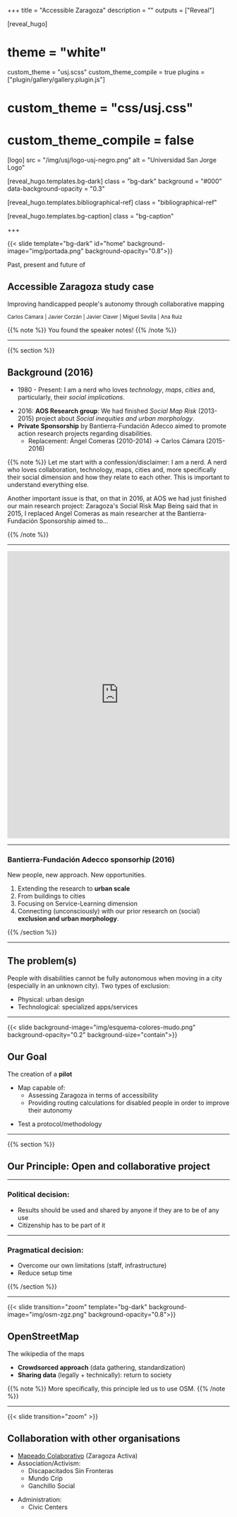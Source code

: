 +++
title = "Accessible Zaragoza"
description = ""
outputs = ["Reveal"]


[reveal_hugo]
# theme = "white"
custom_theme = "usj.scss"
custom_theme_compile = true
plugins = ["plugin/gallery/gallery.plugin.js"]

# custom_theme = "css/usj.css"
# custom_theme_compile = false

[logo]
src = "/img/usj/logo-usj-negro.png"
alt = "Universidad San Jorge Logo"

[reveal_hugo.templates.bg-dark]
class = "bg-dark"
background = "#000"
data-background-opacity = "0.3"

[reveal_hugo.templates.bibliographical-ref]
class = "bibliographical-ref"

[reveal_hugo.templates.bg-caption]
class = "bg-caption"

+++

{{< slide template="bg-dark" id="home"  background-image="img/portada.png" background-opacity="0.8">}}

Past, present and future of

## Accessible Zaragoza study case

Improving handicapped people's autonomy through collaborative mapping



<small>Carlos Cámara | Javier Corzán | Javier Claver | Miguel Sevilla | Ana Ruiz</small>

{{% note %}}
You found the speaker notes!
{{% /note %}}

---

{{% section %}}

## Background (2016)

- 1980 - Present: I am a nerd who loves *technology*, *maps*, *cities* and, particularly, their *social implications*.
* 2016: **AOS Research group**: We had finished *Social Map Risk* (2013-2015) project about *Social inequities and urban morphology*.
* **Private Sponsorship** by Bantierra-Fundación Adecco aimed to promote action research projects regarding disabilities.
  - Replacement: Ángel Comeras (2010-2014) -> Carlos Cámara (2015-2016)

{{% note %}}
Let me start with a confession/disclaimer: I am a nerd. A nerd who loves collaboration, technology, maps, cities and, more specifically their social dimension and how they relate to each other. This is important to understand everything else.

Another important issue is that, on that in 2016, at AOS we had just finished our main research project: Zaragoza's Social Risk Map
Being said that in 2015, I replaced Angel Comeras as main researcher at the Bantierra-Fundación Sponsorship aimed to...

{{% /note %}}

---

<iframe src='https://cdn.knightlab.com/libs/timeline3/latest/embed/index.html?source=1FEzze9hjnmD4oHz5vfp3mpTFQi7ek9TwzJPMtx1lXtU&font=Default&lang=en&hash_bookmark=true&initial_zoom=2&start_at_slide=3&height=650' width='100%' height='650' webkitallowfullscreen mozallowfullscreen allowfullscreen frameborder='0'></iframe>

---

### Bantierra-Fundación Adecco sponsorhip (2016)

New people, new approach. New opportunities.

1. Extending the research to **urban scale**
  1. From buildings to cities
2. Focusing on Service-Learning dimension
2. Connecting (unconsciously) with our prior research on (social) **exclusion and urban morphology**.

{{% /section %}}

---

## The problem(s)

People with disabilities cannot be fully autonomous when moving in a city (especially in an unknown city). Two types of exclusion:

* Physical: urban design
* Technological: specialized apps/services

---

{{< slide background-image="img/esquema-colores-mudo.png" background-opacity="0.2" background-size="contain">}}

## Our Goal

<!-- ![](img/esquema-colores.png) -->

The creation of a **pilot**

* Map capable of:
  - Assessing Zaragoza in terms of accessibility
  - Providing routing calculations for disabled people in order to improve their autonomy
- Test a protocol/methodology

---

{{% section %}}
## Our Principle: Open and collaborative project

---

### Political decision:
  - Results should be used and shared by anyone if they are to be of any use
  - Citizenship has to be part of it

---

### Pragmatical decision:
  - Overcome our own limitations (staff, infrastructure)
  - Reduce setup time

{{% /section %}}


---

{{< slide transition="zoom" template="bg-dark" background-image="img/osm-zgz.png" background-opacity="0.8">}}

## OpenStreetMap

The wikipedia of the maps

* **Crowdsorced approach** (data gathering, standardization)
* **Sharing data** (legally + technically): return to society

{{% note %}}
More specifically, this principle led us to use OSM.
{{% /note %}}

---

{{< slide transition="zoom" >}}

## Collaboration with other organisations

* [Mapeado Colaborativo](https://mapcolabora.org) (Zaragoza Activa)
* Association/Activism:
  - Discapacitados Sin Fronteras
  - Mundo Crip
  - Ganchillo Social
- Administration:
  - Civic Centers
